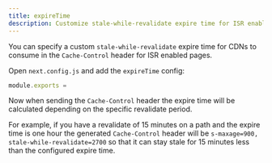 ```yaml
---
title: expireTime
description: Customize stale-while-revalidate expire time for ISR enabled pages.
---
```


You can specify a custom `stale-while-revalidate` expire time for CDNs to consume in the `Cache-Control` header for ISR enabled pages.

Open `next.config.js` and add the `expireTime` config:

```js filename="next.config.js"
module.exports =
```

Now when sending the `Cache-Control` header the expire time will be calculated depending on the specific revalidate period.

For example, if you have a revalidate of 15 minutes on a path and the expire time is one hour the generated `Cache-Control` header will be `s-maxage=900, stale-while-revalidate=2700` so that it can stay stale for 15 minutes less than the configured expire time.
